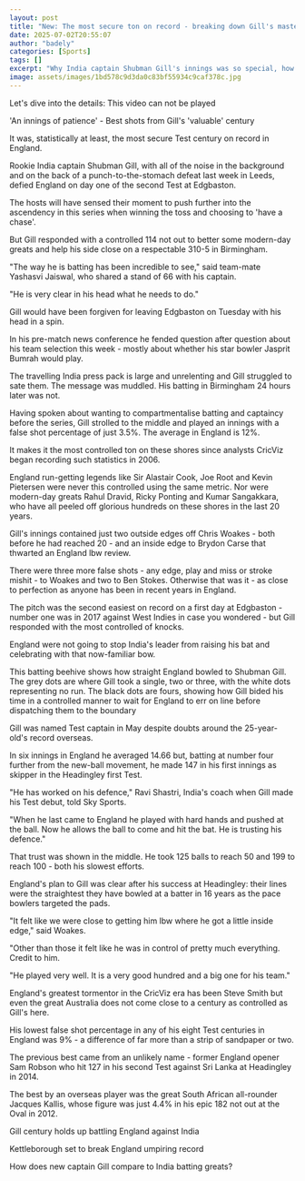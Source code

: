 ```yaml
---
layout: post
title: "New: The most secure ton on record - breaking down Gill's masterclass"
date: 2025-07-02T20:55:07
author: "badely"
categories: [Sports]
tags: []
excerpt: "Why India captain Shubman Gill's innings was so special, how he repelled England's tactic of bowling straight and the legends he has bettered."
image: assets/images/1bd578c9d3da0c83bf55934c9caf378c.jpg
---
```


Let's dive into the details: This video can not be played

'An innings of patience' - Best shots from Gill's 'valuable' century

It was, statistically at least, the most secure Test century on record in England.

Rookie India captain Shubman Gill, with all of the noise in the background and on the back of a punch-to-the-stomach defeat last week in Leeds, defied England on day one of the second Test at Edgbaston.

The hosts will have sensed their moment to push further into the ascendency in this series when winning the toss and choosing to 'have a chase'.

But Gill responded with a controlled 114 not out to better some modern-day greats and help his side close on a respectable 310-5 in Birmingham.

"The way he is batting has been incredible to see," said team-mate Yashasvi Jaiswal, who shared a stand of 66 with his captain.

"He is very clear in his head what he needs to do."

Gill would have been forgiven for leaving Edgbaston on Tuesday with his head in a spin. 

In his pre-match news conference he fended question after question about his team selection this week - mostly about whether his star bowler Jasprit Bumrah would play.

The travelling India press pack is large and unrelenting and Gill struggled to sate them. The message was muddled. His batting in Birmingham 24 hours later was not.

Having spoken about wanting to compartmentalise batting and captaincy before the series, Gill strolled to the middle and played an innings with a false shot percentage of just 3.5%. The average in England is 12%.

It makes it the most controlled ton on these shores since analysts CricViz began recording such statistics in 2006.

England run-getting legends like Sir Alastair Cook, Joe Root and Kevin Pietersen were never this controlled using the same metric. Nor were modern-day greats Rahul Dravid, Ricky Ponting and Kumar Sangakkara, who have all peeled off glorious hundreds on these shores in the last 20 years.

Gill's innings contained just two outside edges off Chris Woakes - both before he had reached 20 - and an inside edge to Brydon Carse that thwarted an England lbw review.

There were three more false shots - any edge, play and miss or stroke mishit - to Woakes and two to Ben Stokes. Otherwise that was it - as close to perfection as anyone has been in recent years in England.

The pitch was the second easiest on record on a first day at Edgbaston - number one was in 2017 against West Indies in case you wondered - but Gill responded with the most controlled of knocks.

England were not going to stop India's leader from raising his bat and celebrating with that now-familiar bow.

This batting beehive shows how straight England bowled to Shubman Gill. The grey dots are where Gill took a single, two or three, with the white dots representing no run. The black dots are fours, showing how Gill bided his time in a controlled manner to wait for England to err on line before dispatching them to the boundary

Gill was named Test captain in May despite doubts around the 25-year-old's record overseas. 

In six innings in England he averaged 14.66 but, batting at number four further from the new-ball movement, he made 147 in his first innings as skipper in the Headingley first Test.

"He has worked on his defence," Ravi Shastri, India's coach when Gill made his Test debut, told Sky Sports.

"When he last came to England he played with hard hands and pushed at the ball. Now he allows the ball to come and hit the bat. He is trusting his defence."

That trust was shown in the middle. He took 125 balls to reach 50 and 199 to reach 100 - both his slowest efforts.

England's plan to Gill was clear after his success at Headingley: their lines were the straightest they have bowled at a batter in 16 years as the pace bowlers targeted the pads.

"It felt like we were close to getting him lbw where he got a little inside edge," said Woakes.

"Other than those it felt like he was in control of pretty much everything. Credit to him.

"He played very well. It is a very good hundred and a big one for his team."

England's greatest tormentor in the CricViz era has been Steve Smith but even the great Australia does not come close to a century as controlled as Gill's here.

His lowest false shot percentage in any of his eight Test centuries in England was 9% - a difference of far more than a strip of sandpaper or two.

The previous best came from an unlikely name - former England opener Sam Robson who hit 127 in his second Test against Sri Lanka at Headingley in 2014.

The best by an overseas player was the great South African all-rounder Jacques Kallis, whose figure was just 4.4% in his epic 182 not out at the Oval in 2012.

Gill century holds up battling England against India

Kettleborough set to break England umpiring record

How does new captain Gill compare to India batting greats?

